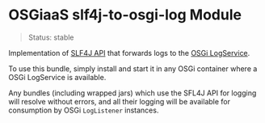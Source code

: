 # OSGiaaS slf4j-to-osgi-log Module

> Status: stable

Implementation of [SLF4J API](http://www.slf4j.org/) that forwards logs to the
[OSGi LogService](https://osgi.org/javadoc/r6/cmpn/index.html).

To use this bundle, simply install and start it in any OSGi container where a OSGi LogService is available.

Any bundles (including wrapped jars) which use the SFL4J API for logging will resolve without errors, and all their
logging will be available for consumption by OSGi `LogListener` instances.
